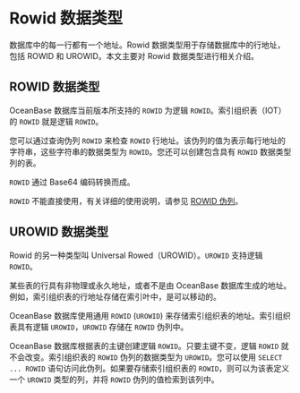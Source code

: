 # Rowid 数据类型

数据库中的每一行都有一个地址。Rowid 数据类型用于存储数据库中的行地址，包括 ROWID 和 UROWID。本文主要对 Rowid 数据类型进行相关介绍。

## ROWID 数据类型

OceanBase 数据库当前版本所支持的 `ROWID` 为逻辑 `ROWID`。索引组织表（IOT）的 `ROWID` 就是逻辑 `ROWID`。

您可以通过查询伪列 `ROWID` 来检查 `ROWID` 行地址。该伪列的值为表示每行地址的字符串，这些字符串的数据类型为 `ROWID`。您还可以创建包含具有 `ROWID` 数据类型列的表。

`ROWID` 通过 Base64 编码转换而成。

`ROWID` 不能直接使用，有关详细的使用说明，请参见 [ROWID 伪列](../../2.pseudo-column-of-oracle-mode/6.rowid-pseudo-column-of-oracle-mode.md)。

## UROWID 数据类型

Rowid 的另一种类型叫 Universal Rowed（UROWID）。`UROWID` 支持逻辑 `ROWID`。

某些表的行具有非物理或永久地址，或者不是由 OceanBase 数据库生成的地址。例如，索引组织表的行地址存储在索引叶中，是可以移动的。

OceanBase 数据库使用通用 `ROWID` (`UROWID`) 来存储索引组织表的地址。索引组织表具有逻辑 `UROWID`，`UROWID` 存储在 `ROWID` 伪列中。

OceanBase 数据库根据表的主键创建逻辑 `ROWID`。只要主键不变，逻辑 `ROWID` 就不会改变。索引组织表的 `ROWID` 伪列的数据类型为 `UROWID`。您可以使用 `SELECT ... ROWID` 语句访问此伪列。如果要存储索引组织表的 `ROWID`，则可以为该表定义一个 `UROWID` 类型的列，并将 `ROWID` 伪列的值检索到该列中。
